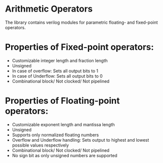 # Arithmetic Operators

The library contains verilog modules for parametric floating- and fixed-point operators.

# Properties of Fixed-point operators:
* Customizable integer length and fraction length
* Unsigned
* In case of overflow: Sets all output bits to 1
* In case of Underflow: Sets all output bits to 0
* Combinational block/ Not clocked/ Not pipelined

# Properties of Floating-point operators:
* Customizable exponent length and mantissa length
* Unsigned
* Supports only normalized floating numbers 
* Overflow and Underflow handling: Sets output to highest and lowest possible values respectively
* Combinational block/ Not clocked/ Not pipelined
* No sign bit as only unsigned numbers are supported



